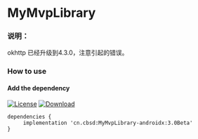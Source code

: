 # MyMvpLibrary

### 说明：
okhttp 已经升级到4.3.0，注意引起的错误。


### How to use
#### Add the dependency
[![License](https://img.shields.io/badge/license-Apache%202-green.svg)](https://www.apache.org/licenses/LICENSE-2.0)
[![Download](https://api.bintray.com/packages/peterzhen40/maven/MyMvpLibrary-androidx/images/download.svg)](https://bintray.com/peterzhen40/maven/MyMvpLibrary-androidx/_latestVersion)
```
dependencies {
     implementation 'cn.cbsd:MyMvpLibrary-androidx:3.0Beta'
}
```
